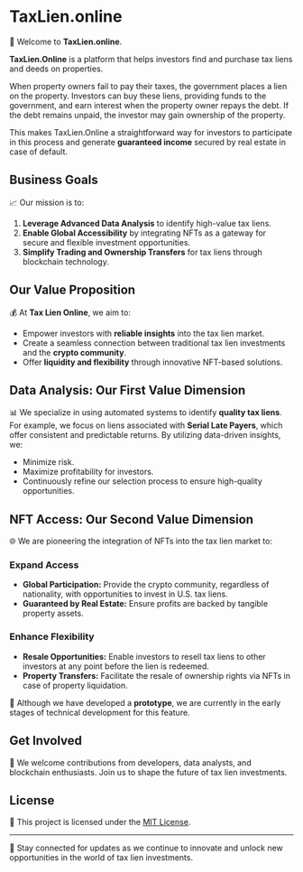 # TaxLien.online

🌟 Welcome to **TaxLien.online**.

**TaxLien.Online** is a platform that helps investors find and purchase tax liens and deeds on properties.

When property owners fail to pay their taxes, the government places a lien on the property.
Investors can buy these liens, providing funds to the government, and earn interest when the property owner repays the debt. If the debt remains unpaid, the investor may gain ownership of the property.

This makes TaxLien.Online a straightforward way for investors to participate in this process and generate **guaranteed income** secured by real estate in case of default.

## Business Goals
📈 Our mission is to:
1. **Leverage Advanced Data Analysis** to identify high-value tax liens.
2. **Enable Global Accessibility** by integrating NFTs as a gateway for secure and flexible investment opportunities.
3. **Simplify Trading and Ownership Transfers** for tax liens through blockchain technology.

## Our Value Proposition
💰 At **Tax Lien Online**, we aim to:
- Empower investors with **reliable insights** into the tax lien market.
- Create a seamless connection between traditional tax lien investments and the **crypto community**.
- Offer **liquidity and flexibility** through innovative NFT-based solutions.

## Data Analysis: Our First Value Dimension
📊 We specialize in using automated systems to identify **quality tax liens**. For example, we focus on liens associated with **Serial Late Payers**, which offer consistent and predictable returns. By utilizing data-driven insights, we:
- Minimize risk.
- Maximize profitability for investors.
- Continuously refine our selection process to ensure high-quality opportunities.

## NFT Access: Our Second Value Dimension
🌐 We are pioneering the integration of NFTs into the tax lien market to:

### Expand Access
- **Global Participation:** Provide the crypto community, regardless of nationality, with opportunities to invest in U.S. tax liens.
- **Guaranteed by Real Estate:** Ensure profits are backed by tangible property assets.

### Enhance Flexibility
- **Resale Opportunities:** Enable investors to resell tax liens to other investors at any point before the lien is redeemed.
- **Property Transfers:** Facilitate the resale of ownership rights via NFTs in case of property liquidation.

🔄 Although we have developed a **prototype**, we are currently in the early stages of technical development for this feature.

## Get Involved
📢 We welcome contributions from developers, data analysts, and blockchain enthusiasts. Join us to shape the future of tax lien investments.

## License
📖 This project is licensed under the [MIT License](LICENSE).

---

📲 Stay connected for updates as we continue to innovate and unlock new opportunities in the world of tax lien investments.
